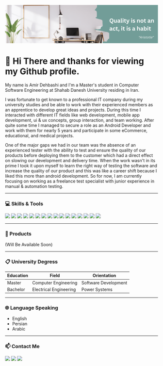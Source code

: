 <img src="Banner.png" width="fill">

# 👋 Hi There and thanks for viewing my Github profile.

My name is Amir Dehbashi and I'm a Master's student in Computer Software Engineering at Shahab Danesh University residing in Iran.

I was fortunate to get known to a professional IT company during my university studies and be able to work with their experienced members as an apprentice to develop great ideas and projects. During this time I interacted with different IT fields like web development, mobile app development, ui & ux concepts, group interaction, and team working. After quite some time I managed to secure a role as an Android Developer and work with them for nearly 5 years and participate in some eCommerce, educational, and medical projects.

One of the major gaps we had in our team was the absence of an experienced tester with the ability to test and ensure the quality of our products before deploying them to the customer which had a direct effect on slowing our development and delivery time. When the work wasn't in its prime I took it upon myself to learn the right way of testing the software and increase the quality of our product and this was like a career shift because I liked this more than android development. So for now, I am currently focusing on working as a freelance test specialist with junior experience in manual & automation testing.

-----------------------------------------------------------------------------------------------------------------------------------------------------------------------------------

### 💻 Skills & Tools

[![](https://img.shields.io/badge/Android-3DDC84?style=flat&logo=Android&logoColor=white)](https://developer.android.com/studio)
[![](https://img.shields.io/badge/Java-007396?style=flat&logo=Java&logoColor=white)](https://www.oracle.com/java)
[![](https://img.shields.io/badge/Selenium-7f52ff?style=flat&logo=Selenium&logoColor=white)](https://www.selenium.dev)
[![](https://img.shields.io/badge/Appium-02569b?style=flat&logo=Appium&logoColor=white)](https://appium.io)
[![](https://img.shields.io/badge/Apache%20Jmeter-0e3956?style=flat&logo=Apache%20Jmeter&logoColor=white)](https://jmeter.apache.org/)
[![](https://img.shields.io/badge/Postman-FF6C37?style=flat&logo=Postman&logoColor=white)](https://www.postman.com)
[![](https://img.shields.io/badge/Trello-0079BF?style=flat&logo=Trello&logoColor=white)](https://trello.com)
[![](https://img.shields.io/badge/ClickUp-7b68ee?style=flat&logo=ClickUp&logoColor=white)](https://clickup.com)
[![](https://img.shields.io/badge/Slack-4A154B?style=flat&logo=Slack&logoColor=white)](https://Slack.com)
[![](https://img.shields.io/badge/Github-6f42c1?style=flat&logo=Github&logoColor=white)](https://github.com)
[![](https://img.shields.io/badge/Jira-fca121?style=flat&logo=Jira&logoColor=white)](https://www.atlassian.com/software/jira)
[![](https://img.shields.io/badge/Jenkins-414141?style=flat&logo=Jenkins&logoColor=white)](https://play.google.com)
[![](https://img.shields.io/badge/Stack%20Overflow-FE7A16?style=flat&logo=Stack%20Overflow&logoColor=white)](https://stackoverflow.com)
[![](https://img.shields.io/badge/Word-FE7A16?style=flat&logo=Microsoft%20Word&logoColor=white)](https://microsoft.com)
[![](https://img.shields.io/badge/Powerpoint-FE7A16?style=flat&logo=Microsoft%20Powerpoint&logoColor=white)](https://microsoft.com)
[![](https://img.shields.io/badge/Excel-FE7A16?style=flat&logo=Microsoft%20Excel&logoColor=white)](https://microsoft.com)

-----------------------------------------------------------------------------------------------------------------------------------------------------------------------------------

### 📌 Products

(Will Be Available Soon)

-----------------------------------------------------------------------------------------------------------------------------------------------------------------------------------

### 📋 University Degress

Education | Field | Orientation
------------ | ------------- | -------------
Master | Computer Engineering | Software Development
Bachelor | Electrical Engineering | Power Systems

-----------------------------------------------------------------------------------------------------------------------------------------------------------------------------------

### 🌐 Language Speaking

* English <br/>
* Persian <br/>
* Arabic

-----------------------------------------------------------------------------------------------------------------------------------------------------------------------------------

### 📫 Contact Me

[![](https://img.shields.io/badge/Telegram-2CA5E0?style=flat&logo=Telegram&logoColor=white)](https://telegram.me/a_dehbashi100)
[![](https://img.shields.io/badge/Instagram-E4405F?style=flat&logo=Instagram&logoColor=white)](https://instagram.com/a_dehbashi100)
[![](https://img.shields.io/badge/Linkedin-0A66C2?style=flat&logo=Linkedin&logoColor=white)](https://linkedin.com/in/amirdehbashi)

<!--- -------------------------------------------------------------------------------------------------------------------------------------------------------------------------------- --->

<!--- ### 📈 Stats --->

<!--- ![](https://github-readme-stats.vercel.app/api?username=A-Dehbashi&theme=vue-dark&show_icons=true&count_private=true) --->
<!--- ![](https://github-readme-stats.vercel.app/api/top-langs/?username=A-Dehbashi&theme=vue-dark&layout=compact) --->

